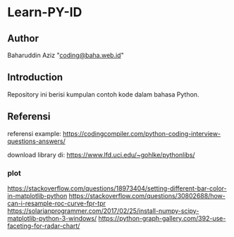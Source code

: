# Learn-PY-ID

## Author
Baharuddin Aziz "coding@baha.web.id"

## Introduction
Repository ini berisi kumpulan contoh kode dalam bahasa Python.

## Referensi
referensi example:
https://codingcompiler.com/python-coding-interview-questions-answers/

download library di:
https://www.lfd.uci.edu/~gohlke/pythonlibs/

### plot
https://stackoverflow.com/questions/18973404/setting-different-bar-color-in-matplotlib-python
https://stackoverflow.com/questions/30802688/how-can-i-resample-roc-curve-fpr-tpr
https://solarianprogrammer.com/2017/02/25/install-numpy-scipy-matplotlib-python-3-windows/
https://python-graph-gallery.com/392-use-faceting-for-radar-chart/
